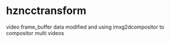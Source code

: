 # hzncctransform
video frame_buffer data modified and using imxg2dcompositor to compositor multi videos
